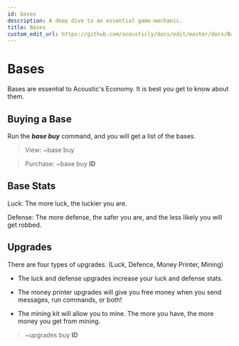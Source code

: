 ```yaml
---
id: bases
description: A deep dive to an essential game-mechanic.
title: Bases
custom_edit_url: https://github.com/acousticly/docs/edit/master/docs/Bases.md
---
```


# Bases

Bases are essential to Acoustic's Economy. It is best you get to know about them.

## Buying a Base

Run the **_base buy_** command, and you will get a list of the bases.

> View: ~base buy

> Purchase: ~base buy **ID**

## Base Stats

Luck: The more luck, the luckier you are.

Defense: The more defense, the safer you are, and the less likely you will get robbed.

## Upgrades

There are four types of upgrades. (Luck, Defence, Money Printer, Mining)

- The luck and defense upgrades increase your luck and defense stats.

- The money printer upgrades will give you free money when you send messages, run commands, or both!

- The mining kit will allow you to mine. The more you have, the more money you get from mining.

> ~upgrades buy **ID**
